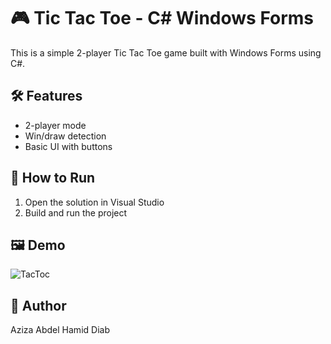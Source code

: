 # 🎮 Tic Tac Toe - C# Windows Forms

This is a simple 2-player Tic Tac Toe game built with Windows Forms using C#.

## 🛠 Features
- 2-player mode
- Win/draw detection
- Basic UI with buttons

## 🚀 How to Run
1. Open the solution in Visual Studio
2. Build and run the project

## 🖼 Demo
![TacToc](https://github.com/user-attachments/assets/d10c5ab8-746b-4b4b-a7da-28d4a345faca)


## 📌 Author
Aziza Abdel Hamid Diab
